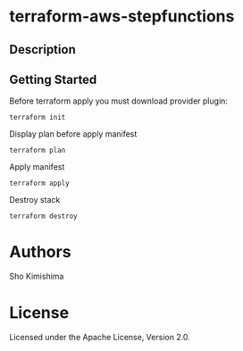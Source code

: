 # terraform-aws-stepfunctions

## Description


## Getting Started
Before terraform apply you must download provider plugin:
```
terraform init
```
Display plan before apply manifest
```
terraform plan
```
Apply manifest
```
terraform apply
```
Destroy stack
```
terraform destroy
```

# Authors
Sho Kimishima

# License
Licensed under the Apache License, Version 2.0.
